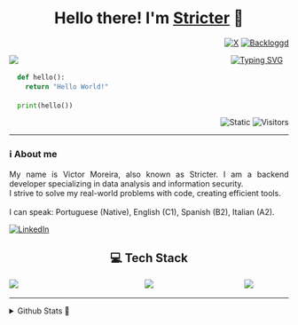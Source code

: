<h1 align="center">Hello there! I'm <a href="https://github.com/StricterBot" target="_blank">Stricter</a> 👋</h1>
<div align="right">

[![X](https://img.shields.io/badge/X-%23000000.svg?logo=X&logoColor=white)](https://x.com/stricterbot)
[![Backloggd](https://img.shields.io/badge/Backloggd-000?logo=metacritic&logoColor=fff)](https://backloggd.com/u/stricterr/)
</div>
<img align="left" width="400px" src="https://drive.google.com/uc?export=view&id=1QG-J5BXNWF93ZM8SGBgO7rMXnKFGvP1t">

[![Typing SVG](https://readme-typing-svg.demolab.com?font=Fira+Code&weight=200&pause=1000&color=36BCF7FF&width=435&lines=Keep+improving)](https://git.io/typing-svg)
```python
  def hello():
    return "Hello World!"

  print(hello())
```
<div align="right">
  
  ![Static](https://img.shields.io/badge/something-usefull?style=flat-square&label=Working%20on&color=7D78A3)
  ![Visitors](https://komarev.com/ghpvc/?username=stricterbot&color=7D78A3&label=Visitors&style=flat-square)
</div>

---

### ℹ️ About me

<p align="justify">My name is Victor Moreira, also known as Stricter. I am a backend developer specializing in data analysis and information security.<br>
  I strive to solve my real-world problems with code, creating efficient tools.<br><br>
  I can speak: Portuguese (Native), English (C1), Spanish (B2), Italian (A2).</p>

  [![LinkedIn](https://custom-icon-badges.demolab.com/badge/LinkedIn-0A66C2?logo=linkedin-white&logoColor=fff)](https://www.linkedin.com/in/victor-moreira-4210b9358/)

<h2 align="center">💻 Tech Stack</h2>
<img align="left" width="80px" src="https://drive.google.com/uc?export=view&id=1AFufR6ljCtQzbYjbNmQmLrvvTNa2JPCA">
<img align="right" width="80px" src="https://drive.google.com/uc?export=view&id=1TeocYXTYRCLtpZMplirJ8yku2Tj682D1">
<div align="center">
    <a href='https://skillicons.dev'><img src="https://skillicons.dev/icons?i=python,html,css,javascript,typescript,java,react,nodejs,mysql,postgres,mongodb,aws,azure,github,git,vscode,notion,obsidian&perline=9"></a>
</div>

---

<details>
  <summary>Github Stats 📶</summary>
  
  <a href="#">![Github stats](https://github-readme-stats.vercel.app/api?username=stricterbot&theme=blueberry&count_private=true&hide_border=true&line_height=20)</a>
  <a href="#">![Top Langs](https://github-readme-stats.vercel.app/api/top-langs/?username=stricterbot&layout=compact&theme=blueberry&count_private=true&hide_border=true)</a>

  ![snake gif](https://raw.githubusercontent.com/stricterbot/stricterbot/main/output/github-contribution-grid-snake.svg)
</details>

